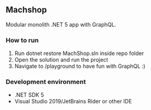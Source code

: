 ## Machshop
Modular monolith .NET 5 app with GraphQL.
### How to run
1. Run dotnet restore MachShop.sln inside repo folder
2. Open the solution and run the project
3. Navigate to /playground to have fun with GraphQL :)
### Development environment
 - .NET SDK 5
 - Visual Studio 2019/JetBrains Rider or other IDE
